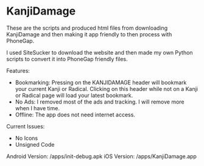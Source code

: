 # KanjiDamage
These are the scripts and produced html files from downloading KanjiDamage and then making it app friendly to then process with PhoneGap.

I used SiteSucker to download the website and then made my own Python scripts to convert it into PhoneGap friendly files.

Features:

* Bookmarking: Pressing on the KANJIDAMAGE header will bookmark your current Kanji or Radical. Clicking on this header while not on a Kanji or Radical page will load your latest bookmark.
* No Ads: I removed most of the ads and tracking. I will remove more when I have time.
* Offline: The app does not need internet access.

Current Issues:

* No Icons
* Unsigned Code

Android Version: /apps/init-debug.apk
iOS Version: /apps/KanjiDamage.app

